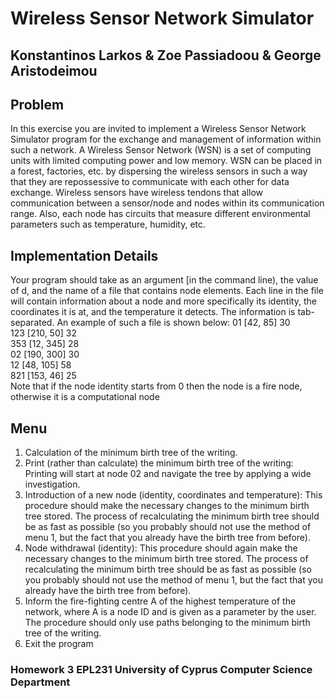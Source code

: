 # Wireless Sensor Network Simulator
## Konstantinos Larkos & Zoe Passiadoou & George Aristodeimou

## Problem
In this exercise you are invited to implement a Wireless Sensor Network Simulator program for the exchange and management of information within such a network. A Wireless Sensor Network (WSN) is a set of computing units with limited computing power and low memory. WSN can be placed in a forest, factories, etc. by dispersing the wireless sensors in such a way that they are repossessive to communicate with each other for data exchange. Wireless sensors have wireless tendons that allow communication between a sensor/node and nodes within its communication range. Also, each node has circuits that measure different environmental parameters such as temperature, humidity, etc.


## Implementation Details 
Your program should take as an argument [in the command line), the value of d, and the name of a file that contains node elements. Each line in the file will contain information about a node and more specifically its identity, the coordinates it is at, and the temperature it detects. The information is tab-separated. An example of such a file is shown below: 
01 [42, 85] 30 <br />123 [210, 50] 32 <br />353 [12, 345] 28 <br />02 [190, 300] 30 <br />12 [48, 105] 58 <br />821 [153, 46] 25 <br />Note that if the node identity starts from 0 then the node is a fire node, otherwise it is a computational node

## Menu
1. Calculation of the minimum birth tree of the writing. 
2. Print (rather than calculate) the minimum birth tree of the writing: Printing will start at node 02 and navigate the tree by applying a wide investigation.
 3. Introduction of a new node (identity, coordinates and temperature): This procedure should make the necessary changes to the minimum birth tree stored. The process of recalculating the minimum birth tree should be as fast as possible (so you probably should not use the method of menu 1, but the fact that you already have the birth tree from before). 
 4. Node withdrawal (identity): This procedure should again make the necessary changes to the minimum birth tree stored. The process of recalculating the minimum birth tree should be as fast as possible (so you probably should not use the method of menu 1, but the fact that you already have the birth tree from before). 
 5. Inform the fire-fighting centre A of the highest temperature of the network, where A is a node ID and is given as a parameter by the user. The procedure should only use paths belonging to the minimum birth tree of the writing. 
 6. Exit the program 

### Homework 3 EPL231 University of Cyprus Computer Science Department
